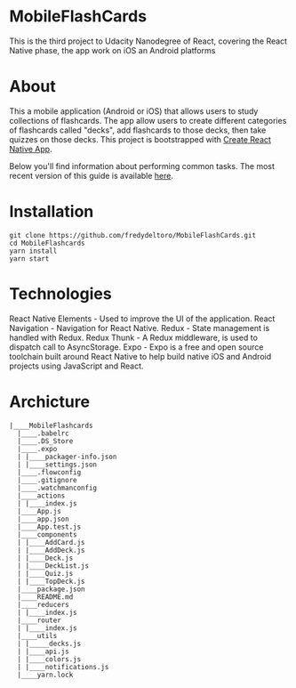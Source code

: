 # MobileFlashCards
This is the third project to Udacity Nanodegree of React, covering the React Native phase, the app work on iOS an Android platforms

# About
This a mobile application (Android or iOS) that allows users to study collections of flashcards. The app  allow users to create different categories of flashcards called "decks", add flashcards to those decks, then take quizzes on those decks.
This project is bootstrapped with [Create React Native App](https://github.com/react-community/create-react-native-app).

Below you'll find information about performing common tasks. The most recent version of this guide is available [here](https://github.com/react-community/create-react-native-app/blob/master/react-native-scripts/template/README.md).

# Installation
```
git clone https://github.com/fredydeltoro/MobileFlashCards.git
cd MobileFlashcards
yarn install
yarn start
```

# Technologies
React Native Elements - Used to improve the UI of the application.
React Navigation - Navigation for React Native.
Redux - State management is handled with Redux.
Redux Thunk - A Redux middleware, is used to dispatch call to AsyncStorage.
Expo - Expo is a free and open source toolchain built around React Native to help build native iOS and Android projects using JavaScript and React.

# Archicture
```
|____MobileFlashcards
  |____.babelrc
  |____.DS_Store
  |____.expo
  | |____packager-info.json
  | |____settings.json
  |____.flowconfig
  |____.gitignore
  |____.watchmanconfig
  |____actions
  | |____index.js
  |____App.js
  |____app.json
  |____App.test.js
  |____components
  | |____AddCard.js
  | |____AddDeck.js
  | |____Deck.js
  | |____DeckList.js
  | |____Quiz.js
  | |____TopDeck.js
  |____package.json
  |____README.md
  |____reducers
  | |____index.js
  |____router
  | |____index.js
  |____utils
  | |_____decks.js
  | |____api.js
  | |____colors.js
  | |____notifications.js
  |____yarn.lock
```
